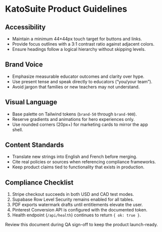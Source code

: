 # KatoSuite Product Guidelines

## Accessibility
- Maintain a minimum 44×44px touch target for buttons and links.
- Provide focus outlines with a 3:1 contrast ratio against adjacent colors.
- Ensure headings follow a logical hierarchy without skipping levels.

## Brand Voice
- Emphasize measurable educator outcomes and clarity over hype.
- Use present tense and speak directly to educators (“you/your team”).
- Avoid jargon that families or new teachers may not understand.

## Visual Language
- Base palette on Tailwind tokens (`brand-50` through `brand-900`).
- Reserve gradients and animations for hero experiences only.
- Use rounded corners (20px+) for marketing cards to mirror the app shell.

## Content Standards
- Translate new strings into English and French before merging.
- Cite real policies or sources when referencing compliance frameworks.
- Keep product claims tied to functionality that exists in production.

## Compliance Checklist
1. Stripe checkout succeeds in both USD and CAD test modes.
2. Supabase Row Level Security remains enabled for all tables.
3. PDF exports watermark drafts until entitlements elevate the user.
4. Pinterest Conversion API is configured with the documented token.
5. Health endpoint (`/api/health`) continues to return `{ ok: true }`.

Review this document during QA sign-off to keep the product launch-ready.
